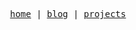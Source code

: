 <p align="center">
  <samp>
    <a href="https://llx.cool">home</a> |
    <a href="https://llx.cool/blog">blog</a> |
    <a href="https://llx.cool/projects">projects</a>
  </samp>
</p>
